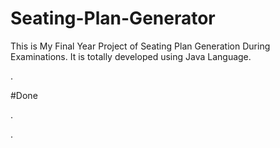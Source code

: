 # Seating-Plan-Generator

This is My Final Year Project of Seating Plan Generation During Examinations. It is totally developed using Java Language.









































































.





















































#Done










































































































.




































































































































































































































































































































































































































































































.







































